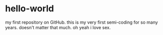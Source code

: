 # hello-world
my first repository on GitHub.
this is my very first semi-coding for so many years.
doesn't matter that much.
oh yeah i love sex.
